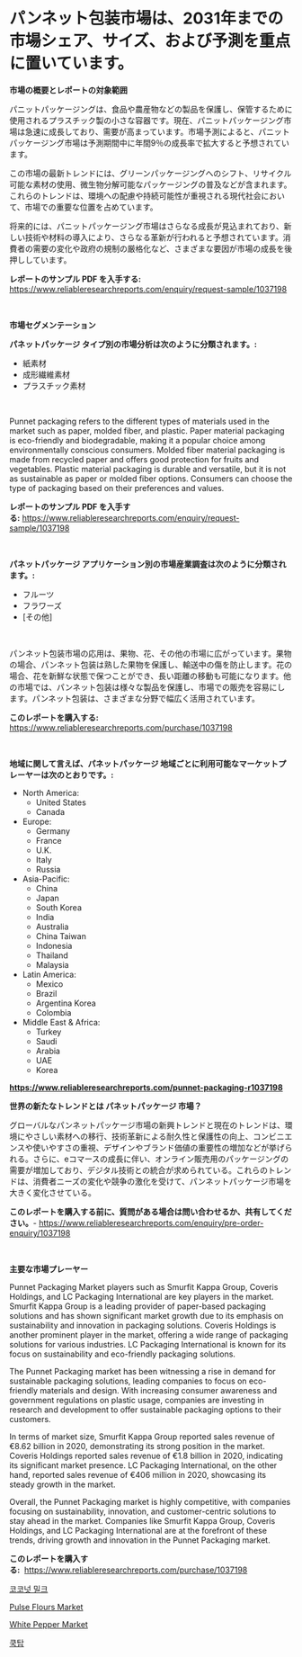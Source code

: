 <p><h1>パンネット包装市場は、2031年までの市場シェア、サイズ、および予測を重点に置いています。</h1></p><p><strong>市場の概要とレポートの対象範囲</strong></p>
<p><p>パニットパッケージングは、食品や農産物などの製品を保護し、保管するために使用されるプラスチック製の小さな容器です。現在、パニットパッケージング市場は急速に成長しており、需要が高まっています。市場予測によると、パニットパッケージング市場は予測期間中に年間9％の成長率で拡大すると予想されています。</p><p>この市場の最新トレンドには、グリーンパッケージングへのシフト、リサイクル可能な素材の使用、微生物分解可能なパッケージングの普及などが含まれます。これらのトレンドは、環境への配慮や持続可能性が重視される現代社会において、市場での重要な位置を占めています。</p><p>将来的には、パニットパッケージング市場はさらなる成長が見込まれており、新しい技術や材料の導入により、さらなる革新が行われると予想されています。消費者の需要の変化や政府の規制の厳格化など、さまざまな要因が市場の成長を後押ししています。</p></p>
<p><strong>レポートのサンプル PDF を入手する:</strong> <a href="https://www.reliableresearchreports.com/enquiry/request-sample/1037198">https://www.reliableresearchreports.com/enquiry/request-sample/1037198</a></p>
<p>&nbsp;</p>
<p><strong>市場セグメンテーション</strong></p>
<p><strong>パネットパッケージ タイプ別の市場分析は次のように分類されます。:</strong></p>
<p><ul><li>紙素材</li><li>成形繊維素材</li><li>プラスチック素材</li></ul></p>
<p>&nbsp;</p>
<p><p>Punnet packaging refers to the different types of materials used in the market such as paper, molded fiber, and plastic. Paper material packaging is eco-friendly and biodegradable, making it a popular choice among environmentally conscious consumers. Molded fiber material packaging is made from recycled paper and offers good protection for fruits and vegetables. Plastic material packaging is durable and versatile, but it is not as sustainable as paper or molded fiber options. Consumers can choose the type of packaging based on their preferences and values.</p></p>
<p><strong>レポートのサンプル PDF を入手する:</strong>&nbsp;<a href="https://www.reliableresearchreports.com/enquiry/request-sample/1037198">https://www.reliableresearchreports.com/enquiry/request-sample/1037198</a></p>
<p>&nbsp;</p>
<p><strong> パネットパッケージ アプリケーション別の市場産業調査は次のように分類されます。:</strong></p>
<p><ul><li>フルーツ</li><li>フラワーズ</li><li>[その他]</li></ul></p>
<p>&nbsp;</p>
<p><p>パンネット包装市場の応用は、果物、花、その他の市場に広がっています。果物の場合、パンネット包装は熟した果物を保護し、輸送中の傷を防止します。花の場合、花を新鮮な状態で保つことができ、長い距離の移動も可能になります。他の市場では、パンネット包装は様々な製品を保護し、市場での販売を容易にします。パンネット包装は、さまざまな分野で幅広く活用されています。</p></p>
<p><strong>このレポートを購入する:</strong>&nbsp; <a href="https://www.reliableresearchreports.com/purchase/1037198">https://www.reliableresearchreports.com/purchase/1037198</a></p>
<p>&nbsp;</p>
<p><strong>地域に関して言えば、パネットパッケージ 地域ごとに利用可能なマーケットプレーヤーは次のとおりです。:</strong></p>
<p><ul>
    <li>
        North America:
        <ul>
            <li>United States</li>
            <li>Canada</li>
        </ul>
    </li>
    <li>
        Europe:
        <ul>
            <li>Germany</li>
            <li>France</li>
            <li>U.K.</li>
            <li>Italy</li>
            <li>Russia</li>
        </ul>
    </li>
    <li>
        Asia-Pacific:
        <ul>
            <li>China</li>
            <li>Japan</li>
            <li>South Korea</li>
            <li>India</li>
            <li>Australia</li>
            <li>China Taiwan</li>
            <li>Indonesia</li>
            <li>Thailand</li>
            <li>Malaysia</li>
        </ul>
    </li>
    <li>
        Latin America:
        <ul>
            <li>Mexico</li>
            <li>Brazil</li>
            <li>Argentina Korea</li>
            <li>Colombia</li>
        </ul>
    </li>
    <li>
        Middle East & Africa:
        <ul>
            <li>Turkey</li>
            <li>Saudi</li>
            <li>Arabia</li>
            <li>UAE</li>
            <li>Korea</li>
        </ul>
    </li>
    </ul></p>
<p><strong><a href="https://www.reliableresearchreports.com/punnet-packaging-r1037198">https://www.reliableresearchreports.com/punnet-packaging-r1037198</a></strong>&nbsp;</p>
<p><strong>世界の新たなトレンドとは パネットパッケージ 市場？</strong></p>
<p><p>グローバルなパンネットパッケージ市場の新興トレンドと現在のトレンドは、環境にやさしい素材への移行、技術革新による耐久性と保護性の向上、コンビニエンスや使いやすさの重視、デザインやブランド価値の重要性の増加などが挙げられる。さらに、eコマースの成長に伴い、オンライン販売用のパッケージングの需要が増加しており、デジタル技術との統合が求められている。これらのトレンドは、消費者ニーズの変化や競争の激化を受けて、パンネットパッケージ市場を大きく変化させている。</p></p>
<p><strong>このレポートを購入する前に、質問がある場合は問い合わせるか、共有してください。</strong>- <a href="https://www.reliableresearchreports.com/enquiry/pre-order-enquiry/1037198">https://www.reliableresearchreports.com/enquiry/pre-order-enquiry/1037198</a></p>
<p>&nbsp;</p>
<p><strong>主要な市場プレーヤー</strong></p>
<p><p>Punnet Packaging Market players such as Smurfit Kappa Group, Coveris Holdings, and LC Packaging International are key players in the market. Smurfit Kappa Group is a leading provider of paper-based packaging solutions and has shown significant market growth due to its emphasis on sustainability and innovation in packaging solutions. Coveris Holdings is another prominent player in the market, offering a wide range of packaging solutions for various industries. LC Packaging International is known for its focus on sustainability and eco-friendly packaging solutions.</p><p>The Punnet Packaging market has been witnessing a rise in demand for sustainable packaging solutions, leading companies to focus on eco-friendly materials and design. With increasing consumer awareness and government regulations on plastic usage, companies are investing in research and development to offer sustainable packaging options to their customers.</p><p>In terms of market size, Smurfit Kappa Group reported sales revenue of €8.62 billion in 2020, demonstrating its strong position in the market. Coveris Holdings reported sales revenue of €1.8 billion in 2020, indicating its significant market presence. LC Packaging International, on the other hand, reported sales revenue of €406 million in 2020, showcasing its steady growth in the market.</p><p>Overall, the Punnet Packaging market is highly competitive, with companies focusing on sustainability, innovation, and customer-centric solutions to stay ahead in the market. Companies like Smurfit Kappa Group, Coveris Holdings, and LC Packaging International are at the forefront of these trends, driving growth and innovation in the Punnet Packaging market.</p></p>
<p><strong>このレポートを購入する:</strong>&nbsp;&nbsp;<a href="https://www.reliableresearchreports.com/purchase/1037198">https://www.reliableresearchreports.com/purchase/1037198</a></p>
<p><p><a href="https://github.com/sammyUltyylrich9067856/Market-Research-Report-List-1/blob/main/585075017094.md">코코넛 밀크</a></p><p><a href="https://github.com/lylyparadise/Market-Research-Report-List-2/blob/main/pulse-flours-market.md">Pulse Flours Market</a></p><p><a href="https://github.com/GroverBarry/Market-Research-Report-List-4/blob/main/white-pepper-market.md">White Pepper Market</a></p><p><a href="https://github.com/Elenrrera7685/Market-Research-Report-List-1/blob/main/958648417093.md">쿡탑</a></p></p>
